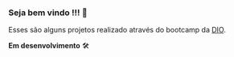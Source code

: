 ### Seja bem vindo !!!  :handshake:



Esses são alguns projetos realizado através do bootcamp da [DIO](https://www.dio.me/).



**Em desenvolvimento** :hammer_and_wrench:

